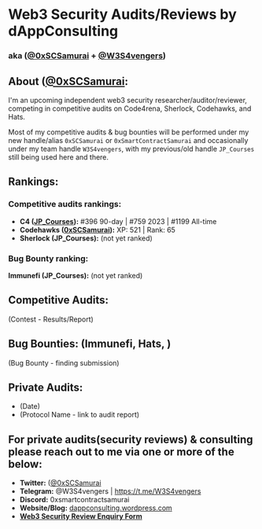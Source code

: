 # **Web3 Security Audits/Reviews by dAppConsulting**
### **aka ([@0xSCSamurai](https://twitter.com/0xSCSamurai) + [@W3S4vengers](https://twitter.com/W3S4vengers))**


## **About** ([@0xSCSamurai](https://twitter.com/0xSCSamurai):

I'm an upcoming independent web3 security researcher/auditor/reviewer, competing in competitive audits on Code4rena, Sherlock, Codehawks, and Hats.

Most of my competitive audits & bug bounties will be performed under my new handle/alias `0xSCSamurai` or `0xSmartContractSamurai` and occasionally under my team handle `W3S4vengers`, with my previous/old handle `JP_Courses` still being used here and there.


## **Rankings:**

### **Competitive audits rankings:**
- **C4 ([JP_Courses](https://code4rena.com/@JP_Courses)):** #396 90-day | #759 2023 | #1199 All-time
- **Codehawks ([0xSCSamurai](https://www.codehawks.com/profile/clk41wibj006sla08llbkfxxu)):** XP: 521 | Rank: 65
- **Sherlock (JP_Courses):** (not yet ranked)

### **Bug Bounty ranking:**
**Immunefi (JP_Courses):** (not yet ranked)


## **Competitive Audits:**
(Contest - Results/Report)

## **Bug Bounties: (Immunefi, Hats, )**
(Bug Bounty - finding submission)

## **Private Audits:**
- (Date)
- (Protocol Name - link to audit report)


## **For private audits(security reviews) & consulting please reach out to me via one or more of the below:**
- **Twitter:** ([@0xSCSamurai](https://twitter.com/0xSCSamurai)
- **Telegram:** @W3S4vengers | https://t.me/W3S4vengers
- **Discord:** 0xsmartcontractsamurai
- **Website/Blog:** [dappconsulting.wordpress.com](https://dappconsulting.wordpress.com)
- **[Web3 Security Review Enquiry Form](https://app.deform.cc/form/cac0cfd4-e161-4048-b9fb-84819cc5e158)**
